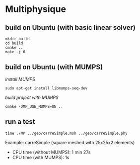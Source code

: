 # Multiphysique

## build on Ubuntu (with basic linear solver)
```
mkdir build
cd build
cmake ..
make -j 6
```
## build on Ubuntu (with MUMPS)

*install MUMPS*
```
sudo apt-get install libmumps-seq-dev
```
*build project with MUMPS*
```
cmake -DMP_USE_MUMPS=ON ..
```

## run a test
```
time ./MP ../geo/carreSimple.msh ../geo/carreSimple.phy
```
Example: carreSimple (square meshed with 25x25x2 elements)
* CPU time (without MUMPS): 1 min 27s 
* CPU time (with MUMPS): 1s



